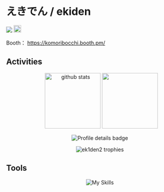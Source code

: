 # えきでん / ekiden

<p align="left">
  <a href="https://github.com/ek1den2"><img src="https://komarev.com/ghpvc/?username=ek1den2" /></a>
  <a href="https://x.com/ek1den2"><img height="20" src="https://img.shields.io/twitter/follow/ek1den2?style=flat&logo=X" /></a> 
</p>

Booth：
https://komoribocchi.booth.pm/

## Activities

<p align="center">
  <img alt="github stats" height="150px" src="https://github-readme-stats.vercel.app/api?username=ek1den2&count_private=true&show_icons=true&custom_title=GitHub%20Stats&theme=great-gatsby&bg_color=222222&hide_border=true" />
  <img height="150px" src="https://github-readme-activity-graph.vercel.app/graph?username=ek1den2&bg_color=222222&color=ffb74d&line=ffd95b&point=ffa726&area=true&radius=14&area_color=ffd95b&hide_title=true&days=20&hide_border=true" />
</p>

<p align="center">
  <img src="http://github-profile-summary-cards.vercel.app/api/cards/profile-details?username=ek1den2&theme=gruvbox" alt="Profile details badge"/>
</p>

<p align="center">
  <img src="https://github-profile-trophy.vercel.app/?username=ek1den2&theme=onedark&row=1&column=6&no-frame=true" alt="ek1den2 trophies"/>
</p>


## Tools

<p align="center">
  <img src="https://skillicons.dev/icons?i=python,blender,unity,anaconda,pytorch,opencv,vscode,pycharm,photoshop,cpp,git,github,unrealengine,docker,notion,ubuntu,latex&theme=dark" alt="My Skills" />
</p>
